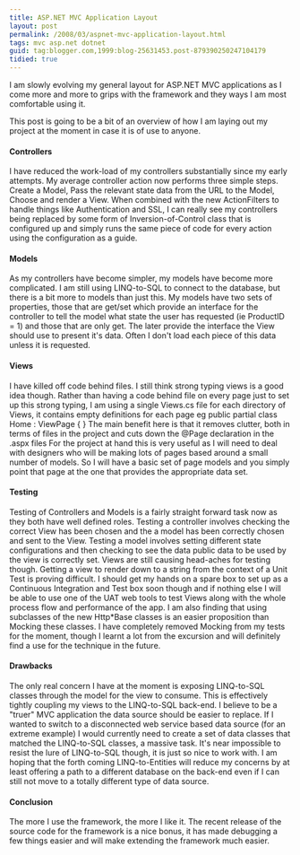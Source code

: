 ```yaml
---
title: ASP.NET MVC Application Layout
layout: post
permalink: /2008/03/aspnet-mvc-application-layout.html
tags: mvc asp.net dotnet
guid: tag:blogger.com,1999:blog-25631453.post-879390250247104179
tidied: true
---
```


I am slowly evolving my general layout for ASP.NET MVC applications as I come more and more to grips with the framework and they ways I am most comfortable using it.  
  
This post is going to be a bit of an overview of how I am laying out my project at the moment in case it is of use to anyone.  

<!-- more -->
  
#### Controllers
  
I have reduced the work-load of my controllers substantially since my early attempts. My average controller action now performs three simple steps. Create a Model, Pass the relevant state data from the URL to the Model, Choose and render a View.   When combined with the new ActionFilters to handle things like Authentication and SSL, I can really see my controllers being replaced by some form of Inversion-of-Control class that is configured up and simply runs the same piece of code for every action using the configuration as a guide.  
  
#### Models
  
As my controllers have become simpler, my models have become more complicated. I am still using LINQ-to-SQL to connect to the database, but there is a bit more to models than just this.   My models have two sets of properties, those that are get/set which provide an interface for the controller to tell the model what state the user has requested (ie ProductID = 1) and those that are only get. The later provide the interface the View should use to present it's data. Often I don't load each piece of this data unless it is requested.  
  
#### Views
  
I have killed off code behind files. I still think strong typing views is a good idea though.   Rather than having a code behind file on every page just to set up this strong typing, I am using a single Views.cs file for each directory of Views, it contains empty definitions for each page eg     public partial class Home : ViewPage<HomeModel> { }    The main benefit here is that it removes clutter, both in terms of files in the project and cuts down the @Page declaration in the .aspx files    For the project at hand this is very useful as I will need to deal with designers who will be making lots of pages based around a small number of models. So I will have a basic set of page models and you simply point that page at the one that provides the appropriate data set.  
  
#### Testing
  
Testing of Controllers and Models is a fairly straight forward task now as they both have well defined roles. Testing a controller involves checking the correct View has been chosen and the a model has been correctly chosen and sent to the View. Testing a model involves setting different state configurations and then checking to see the data public data to be used by the view is correctly set.   Views are still causing head-aches for testing though. Getting a view to render down to a string from the context of a Unit Test is proving difficult. I should get my hands on a spare box to set up as a Continuous Integration and Test box soon though and if nothing else I will be able to use one of the UAT web tools to test Views along with the whole process flow and performance of the app.    I am also finding that using subclasses of the new Http*Base classes is an easier proposition than Mocking these classes. I have completely removed Mocking from my tests for the moment, though I learnt a lot from the excursion and will definitely find a use for the technique in the future.  
  
#### Drawbacks
  
The only real concern I have at the moment is exposing LINQ-to-SQL classes through the model for the view to consume. This is effectively tightly coupling my views to the LINQ-to-SQL back-end. I believe to be a "truer" MVC application the data source should be easier to replace. If I wanted to switch to a disconnected web service based data source (for an extreme example) I would currently need to create a set of data classes that matched the LINQ-to-SQL classes, a massive task. It's near impossible to resist the lure of LINQ-to-SQL though, it is just so nice to work with.   I am hoping that the forth coming LINQ-to-Entities will reduce my concerns by at least offering a path to a different database on the back-end even if I can still not move to a totally different type of data source.  
  
#### Conclusion
  
The more I use the framework, the more I like it. The recent release of the source code for the framework is a nice bonus, it has made debugging a few things easier and will make extending the framework much easier.  
